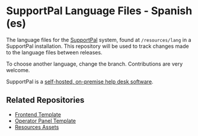 # SupportPal Language Files - Spanish (es)

The language files for the [SupportPal](https://www.supportpal.com) system, found at `/resources/lang` in a SupportPal installation. This repository will be used to track changes made to the language files between releases.

To choose another language, change the branch. Contributions are very welcome.

SupportPal is a [self-hosted, on-premise help desk software](https://www.supportpal.com).

## Related Repositories

- [Frontend Template](https://github.com/supportpal/frontend-template)
- [Operator Panel Template](https://github.com/supportpal/operator-template)
- [Resources Assets](https://github.com/supportpal/resources-assets)